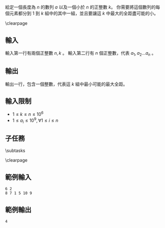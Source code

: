#

<!-- \begin{figure}[h]
\centering
\includegraphics[width=2in]{TODO.jpg}
\caption{TODO: 圖片說明}
\end{figure} -->

給定一個長度為 $n$ 的數列 $a$ 以及一個小於 $n$ 的正整數 $k$。
你需要將這個數列的每個元素都分到 $1$ 到 $k$ 組中的其中一組，並且要讓這 $k$ 中最大的全距盡可能的小。

\clearpage

## 輸入
輸入第一行有兩個正整數 $n,k$ 。
輸入第二行有 $n$ 個正整數，代表 $a_1, a_2 ... a_n$ 。

## 輸出
輸出一行，包含一個整數，代表這 $k$ 組中最小可能的最大全距。

## 輸入限制
- $1 \leq k \leq n \leq 10^6$
- $1 \leq a_i \leq 10^9, \forall 1 \leq i \leq n$


## 子任務
\subtasks

\clearpage

## 範例輸入
```
6 2
8 7 1 5 10 9
```

## 範例輸出
```
4
```
